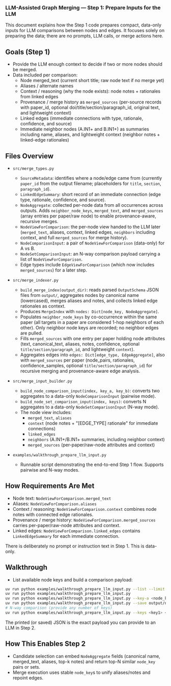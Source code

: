 ### LLM-Assisted Graph Merging — Step 1: Prepare Inputs for the LLM

This document explains how the Step 1 code prepares compact, data-only inputs
for LLM comparisons between nodes and edges.
It focuses solely on preparing the data; there are no prompts, LLM calls, or merge actions here.


## Goals (Step 1)
- Provide the LLM enough context to decide if two or more nodes should be merged.
- Data included per comparison:
  - Node merged_text (current short title; raw node text if no merge yet)
  - Aliases / alternate names
  - Context / reasoning (why the node exists): node notes + rationales from linked edges
  - Provenance / merge history as `merged_sources` (per-source records with paper_id, optional doi/title/section/paragraph_id, original text, and lightweight context)
  - Linked edges (immediate connections with type, rationale, confidence, and source)
  - Immediate neighbor nodes (A.IN1+ and B.IN1+) as summaries including name, aliases, and lightweight context (neighbor notes + linked-edge rationales)


## Files Overview
- `src/merge_types.py`
  - `SourceMetadata`: identifies where a node/edge came from (currently `paper_id` from the output filename; placeholders for `title`, `section`, `paragraph_id`).
  - `LinkedEdgeSummary`: short record of an immediate connection (edge type, rationale, confidence, and source).
  - `NodeAggregate`: collected per-node data from all occurrences across outputs. Adds `neighbor_node_keys`, `merged_text`, and `merged_sources` (array entries per paper/raw node) to enable provenance-aware, recursive merges.
  - `NodeViewForComparison`: the per-node view handed to the LLM later (`merged_text`, aliases, context, linked edges, `neighbors` including context, and full `merged_sources` for merge history).
  - `NodeComparisonInput`: a pair of `NodeViewForComparison` (data-only) for A vs B.
  - `NodeSetComparisonInput`: an N-way comparison payload carrying a list of `NodeViewForComparison`.
  - Edge types include `EdgeViewForComparison` (which now includes `merged_sources`) for a later step.

- `src/merge_indexer.py`
  - `build_merge_index(output_dir)`: reads parsed `OutputSchema` JSON files from `output/`, aggregates nodes by canonical name (lowercased), merges aliases and notes, and collects linked edge rationales as context.
  - Produces `MergeIndex` with `nodes: Dict[node_key, NodeAggregate]`.
  - Populates `neighbor_node_keys` by co-occurrence within the same paper (all targets in a paper are considered 1-hop neighbors of each other). Only neighbor node keys are recorded; no neighbor edges are pulled.
  - Fills `merged_sources` with one entry per paper holding node attributes (text, canonical_text, aliases, notes, confidence, optional `title/section/paragraph_id`, and lightweight `context`).
  - Aggregates edges into `edges: Dict[edge_type, EdgeAggregate]`, also with `merged_sources` per paper (node_pairs, rationales, confidence_samples, optional `title/section/paragraph_id`) for recursive merging and provenance-aware edge analysis.

- `src/merge_input_builder.py`
  - `build_node_comparison_input(index, key_a, key_b)`: converts two aggregates to a data-only `NodeComparisonInput` (pairwise mode).
  - `build_node_set_comparison_input(index, keys)`: converts N aggregates to a data-only `NodeSetComparisonInput` (N-way mode).
  - The node view includes:
    - `merged_text`, `aliases`
    - `context` (node notes + "[EDGE_TYPE] rationale" for immediate connections)
    - `linked_edges`
    - `neighbors` (A.IN1+/B.IN1+ summaries, including neighbor context)
    - `merged_sources` (per-paper/raw-node attributes and context)

- `examples/walkthrough_prepare_llm_input.py`
  - Runnable script demonstrating the end-to-end Step 1 flow. Supports pairwise and N-way modes.


## How Requirements Are Met
- Node text: `NodeViewForComparison.merged_text`
- Aliases: `NodeViewForComparison.aliases`
- Context / reasoning: `NodeViewForComparison.context` combines node notes with connected edge rationales.
- Provenance / merge history: `NodeViewForComparison.merged_sources` carries per-paper/raw-node attributes and context.
- Linked edges: `NodeViewForComparison.linked_edges` contains `LinkedEdgeSummary` for each immediate connection.

There is deliberately no prompt or instruction text in Step 1. This is data-only.


## Walkthrough
- List available node keys and build a comparison payload:
```bash
uv run python examples/walkthrough_prepare_llm_input.py --list --limit 10
uv run python examples/walkthrough_prepare_llm_input.py
uv run python examples/walkthrough_prepare_llm_input.py --key-a <node_key_a> --key-b <node_key_b>
uv run python examples/walkthrough_prepare_llm_input.py --save output/node_comparison_example.json
# N-way comparison (provide any number of keys)
uv run python examples/walkthrough_prepare_llm_input.py --keys <key1> <key2> <key3> <key4>
```

The printed (or saved) JSON is the exact payload you can provide to an LLM in Step 2.


## How This Enables Step 2
- Candidate selection can embed `NodeAggregate` fields (canonical name, merged_text, aliases, top-k notes) and return top-N similar `node_key` pairs or sets.
- Merge execution uses stable `node_key`s to unify aliases/notes and repoint edges.
